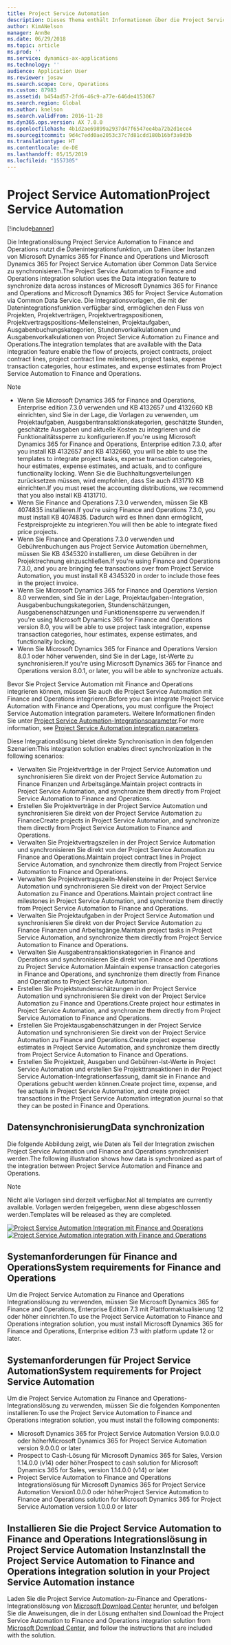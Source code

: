 ```yaml
---
title: Project Service Automation
description: Dieses Thema enthält Informationen über die Project Service Automation-zu-Finance and Operations-Integrationslösung. Diese Integrationslösung nutzt die Datenintegrationsfunktion, um Daten über Instanzen von Microsoft Dynamics 365 for Finance and Operations und Microsoft Dynamics 365 for Project Service Automation über Common Data Service zu synchronisieren.
author: KimANelson
manager: AnnBe
ms.date: 06/29/2018
ms.topic: article
ms.prod: ''
ms.service: dynamics-ax-applications
ms.technology: ''
audience: Application User
ms.reviewer: josaw
ms.search.scope: Core, Operations
ms.custom: 87983
ms.assetid: b454ad57-2fd6-46c9-a77e-646de4153067
ms.search.region: Global
ms.author: knelson
ms.search.validFrom: 2016-11-28
ms.dyn365.ops.version: AX 7.0.0
ms.openlocfilehash: 4b1d2ae69899a2937d47f6547ee4ba72b2d1ece4
ms.sourcegitcommit: 9d4c7edd0ae2053c37c7d81cdd180b16bf3a9d3b
ms.translationtype: HT
ms.contentlocale: de-DE
ms.lasthandoff: 05/15/2019
ms.locfileid: "1557305"
---
```

# <a name="project-service-automation"></a><span data-ttu-id="f6716-104">Project Service Automation</span><span class="sxs-lookup"><span data-stu-id="f6716-104">Project Service Automation</span></span>

[!include[banner](../includes/banner.md)]

<span data-ttu-id="f6716-105">Die Integrationslösung Project Service Automation to Finance and Operations nutzt die Datenintegrationsfunktion, um Daten über Instanzen von Microsoft Dynamics 365 for Finance and Operations und Microsoft Dynamics 365 for Project Service Automation über Common Data Service zu synchronisieren.</span><span class="sxs-lookup"><span data-stu-id="f6716-105">The Project Service Automation to Finance and Operations integration solution uses the Data integration feature to synchronize data across instances of Microsoft Dynamics 365 for Finance and Operations and Microsoft Dynamics 365 for Project Service Automation via Common Data Service.</span></span> <span data-ttu-id="f6716-106">Die Integrationsvorlagen, die mit der Datenintegrationsfunktion verfügbar sind, ermöglichen den Fluss von Projekten, Projektverträgen, Projektvertragspositionen, Projektvertragspositions-Meilensteinen, Projektaufgaben, Ausgabenbuchungskategorien, Stundenvorkalkulationen und Ausgabenvorkalkulationen von Project Service Automation zu Finance and Operations.</span><span class="sxs-lookup"><span data-stu-id="f6716-106">The integration templates that are available with the Data integration feature enable the flow of projects, project contracts, project contract lines, project contract line milestones, project tasks, expense transaction categories, hour estimates, and expense estimates from Project Service Automation to Finance and Operations.</span></span>

> [!NOTE]
> - <span data-ttu-id="f6716-107">Wenn Sie Microsoft Dynamics 365 for Finance and Operations, Enterprise edition 7.3.0 verwenden und KB 4132657 und 4132660 KB einrichten, sind Sie in der Lage, die Vorlagen zu verwenden, um Projektaufgaben, Ausgabentransaktionskategorien, geschätzte Stunden, geschätzte Ausgaben und aktuelle Kosten zu integrieren und die Funktionalitätssperre zu konfigurieren.</span><span class="sxs-lookup"><span data-stu-id="f6716-107">If you're using Microsoft Dynamics 365 for Finance and Operations, Enterprise edition 7.3.0, after you install KB 4132657 and KB 4132660, you will be able to use the templates to integrate project tasks, expense transaction categories, hour estimates, expense estimates, and actuals, and to configure functionality locking.</span></span> <span data-ttu-id="f6716-108">Wenn Sie die Buchhaltungsverteilungen zurücksetzen müssen, wird empfohlen, dass Sie auch 4131710 KB einrichten.</span><span class="sxs-lookup"><span data-stu-id="f6716-108">If you must reset the accounting distributions, we recommend that you also install KB 4131710.</span></span>
> - <span data-ttu-id="f6716-109">Wenn Sie Finance and Operations 7.3.0 verwenden, müssen Sie KB 4074835 installieren.</span><span class="sxs-lookup"><span data-stu-id="f6716-109">If you're using Finance and Operations 7.3.0, you must install KB 4074835.</span></span> <span data-ttu-id="f6716-110">Dadurch wird es Ihnen dann ermöglicht, Festpreisprojekte zu integrieren.</span><span class="sxs-lookup"><span data-stu-id="f6716-110">You will then be able to integrate fixed price projects.</span></span>
> - <span data-ttu-id="f6716-111">Wenn Sie Finance and Operations 7.3.0 verwenden und Gebührenbuchungen aus Project Service Automation übernehmen, müssen Sie KB 4345320 installieren, um diese Gebühren in der Projektrechnung einzuschließen.</span><span class="sxs-lookup"><span data-stu-id="f6716-111">If you're using Finance and Operations 7.3.0, and you are bringing fee transactions over from Project Service Automation, you must install KB 4345320 in order to include those fees in the project invoice.</span></span>
> - <span data-ttu-id="f6716-112">Wenn Sie Microsoft Dynamics 365 for Finance and Operations Version 8.0 verwenden, sind Sie in der Lage, Projektaufgaben-Integration, Ausgabenbuchungskategorien, Stundenschätzungen, Ausgabenenschätzungen und Funktionenssperre zu verwenden.</span><span class="sxs-lookup"><span data-stu-id="f6716-112">If you're using Microsoft Dynamics 365 for Finance and Operations version 8.0, you will be able to use project task integration, expense transaction categories, hour estimates, expense estimates, and functionality locking.</span></span>
> - <span data-ttu-id="f6716-113">Wenn Sie Microsoft Dynamics 365 for Finance and Operations Version 8.0.1 oder höher verwenden, sind Sie in der Lage, Ist-Werte zu synchronisieren.</span><span class="sxs-lookup"><span data-stu-id="f6716-113">If you're using Microsoft Dynamics 365 for Finance and Operations version 8.0.1, or later, you will be able to synchronize actuals.</span></span>

<span data-ttu-id="f6716-114">Bevor Sie Project Service Automation mit Finance and Operations integrieren können, müssen Sie auch die Project Service Automation mit Finance and Operations integrieren.</span><span class="sxs-lookup"><span data-stu-id="f6716-114">Before you can integrate Project Service Automation with Finance and Operations, you must configure the Project Service Automation integration parameters.</span></span> <span data-ttu-id="f6716-115">Weitere Informationen finden Sie unter [Project Service Automation-Integrationsparameter](PSA-parameters.md).</span><span class="sxs-lookup"><span data-stu-id="f6716-115">For more information, see [Project Service Automation integration parameters](PSA-parameters.md).</span></span>

<span data-ttu-id="f6716-116">Diese Integrationslösung bietet direkte Synchronisation in den folgenden Szenarien:</span><span class="sxs-lookup"><span data-stu-id="f6716-116">This integration solution enables direct synchronization in the following scenarios:</span></span>

- <span data-ttu-id="f6716-117">Verwalten Sie Projektverträge in der Project Service Automation und synchronisieren Sie direkt von der Project Service Automation zu Finance Finanzen und Arbeitsgänge.</span><span class="sxs-lookup"><span data-stu-id="f6716-117">Maintain project contracts in Project Service Automation, and synchronize them directly from Project Service Automation to Finance and Operations.</span></span>
- <span data-ttu-id="f6716-118">Erstellen Sie Projektverträge in der Project Service Automation und synchronisieren Sie direkt von der Project Service Automation zu Finance</span><span class="sxs-lookup"><span data-stu-id="f6716-118">Create projects in Project Service Automation, and synchronize them directly from Project Service Automation to Finance and Operations.</span></span>
- <span data-ttu-id="f6716-119">Verwalten Sie Projektvertragszeilen in der Project Service Automation und synchronisieren Sie direkt von der Project Service Automation zu Finance and Operations.</span><span class="sxs-lookup"><span data-stu-id="f6716-119">Maintain project contract lines in Project Service Automation, and synchronize them directly from Project Service Automation to Finance and Operations.</span></span>
- <span data-ttu-id="f6716-120">Verwalten Sie Projektvertragszeiln-Meilensteine in der Project Service Automation und synchronisieren Sie direkt von der Project Service Automation zu Finance and Operations.</span><span class="sxs-lookup"><span data-stu-id="f6716-120">Maintain project contract line milestones in Project Service Automation, and synchronize them directly from Project Service Automation to Finance and Operations.</span></span>
- <span data-ttu-id="f6716-121">Verwalten Sie Projektaufgaben in der Project Service Automation und synchronisieren Sie direkt von der Project Service Automation zu Finance Finanzen und Arbeitsgänge.</span><span class="sxs-lookup"><span data-stu-id="f6716-121">Maintain project tasks in Project Service Automation, and synchronize them directly from Project Service Automation to Finance and Operations.</span></span>
- <span data-ttu-id="f6716-122">Verwalten Sie Ausgabentransaktionskategorien in Finance and Operations und synchronisieren Sie direkt von Finance and Operations zu Project Service Automation.</span><span class="sxs-lookup"><span data-stu-id="f6716-122">Maintain expense transaction categories in Finance and Operations, and synchronize them directly from Finance and Operations to Project Service Automation.</span></span>
- <span data-ttu-id="f6716-123">Erstellen Sie Projektstundenschätzungen in der Project Service Automation und synchronisieren Sie direkt von der Project Service Automation zu Finance and Operations.</span><span class="sxs-lookup"><span data-stu-id="f6716-123">Create project hour estimates in Project Service Automation, and synchronize them directly from Project Service Automation to Finance and Operations.</span></span>
- <span data-ttu-id="f6716-124">Erstellen Sie Projektausgabenschätzungen in der Project Service Automation und synchronisieren Sie direkt von der Project Service Automation zu Finance and Operations.</span><span class="sxs-lookup"><span data-stu-id="f6716-124">Create project expense estimates in Project Service Automation, and synchronize them directly from Project Service Automation to Finance and Operations.</span></span>
- <span data-ttu-id="f6716-125">Erstellen Sie Projektzeit, Ausgaben und Gebühren-Ist-Werte in Project Service Automation und erstellen Sie Projekttransaktionen in der Project Service Automation-Integrationserfassung, damit sie in Finance and Operations gebucht werden können.</span><span class="sxs-lookup"><span data-stu-id="f6716-125">Create project time, expense, and fee actuals in Project Service Automation, and create project transactions in the Project Service Automation integration journal so that they can be posted in Finance and Operations.</span></span>

## <a name="data-synchronization"></a><span data-ttu-id="f6716-126">Datensynchronisierung</span><span class="sxs-lookup"><span data-stu-id="f6716-126">Data synchronization</span></span>

<span data-ttu-id="f6716-127">Die folgende Abbildung zeigt, wie Daten als Teil der Integration zwischen Project Service Automation und Finance and Operations synchronisiert werden.</span><span class="sxs-lookup"><span data-stu-id="f6716-127">The following illustration shows how data is synchronized as part of the integration between Project Service Automation and Finance and Operations.</span></span>

> [!NOTE]
> <span data-ttu-id="f6716-128">Nicht alle Vorlagen sind derzeit verfügbar.</span><span class="sxs-lookup"><span data-stu-id="f6716-128">Not all templates are currently available.</span></span> <span data-ttu-id="f6716-129">Vorlagen werden freigegeben, wenn diese abgeschlossen werden.</span><span class="sxs-lookup"><span data-stu-id="f6716-129">Templates will be released as they are completed.</span></span>

<span data-ttu-id="f6716-130">[![Project Service Automation Integration mit Finance and Operations](./media/PSA-integration.png)](./media/PSA-integration.png)</span><span class="sxs-lookup"><span data-stu-id="f6716-130">[![Project Service Automation integration with Finance and Operations](./media/PSA-integration.png)](./media/PSA-integration.png)</span></span>

## <a name="system-requirements-for-finance-and-operations"></a><span data-ttu-id="f6716-131">Systemanforderungen für Finance and Operations</span><span class="sxs-lookup"><span data-stu-id="f6716-131">System requirements for Finance and Operations</span></span>

<span data-ttu-id="f6716-132">Um die Project Service Automation zu Finance and Operations Integrationslösung zu verwenden, müssen Sie Microsoft Dynamics 365 for Finance and Operations, Enterprise Edition 7.3 mit Plattformaktualisierung 12 oder höher einrichten.</span><span class="sxs-lookup"><span data-stu-id="f6716-132">To use the Project Service Automation to Finance and Operations integration solution, you must install Microsoft Dynamics 365 for Finance and Operations, Enterprise edition 7.3 with platform update 12 or later.</span></span>

## <a name="system-requirements-for-project-service-automation"></a><span data-ttu-id="f6716-133">Systemanforderungen für Project Service Automation</span><span class="sxs-lookup"><span data-stu-id="f6716-133">System requirements for Project Service Automation</span></span>

<span data-ttu-id="f6716-134">Um die Project Service Automation zu Finance and Operations-Integrationslösung zu verwenden, müssen Sie die folgenden Komponenten installieren:</span><span class="sxs-lookup"><span data-stu-id="f6716-134">To use the Project Service Automation to Finance and Operations integration solution, you must install the following components:</span></span>

- <span data-ttu-id="f6716-135">Microsoft Dynamics 365 for Project Service Automation Version 9.0.0.0 oder höher</span><span class="sxs-lookup"><span data-stu-id="f6716-135">Microsoft Dynamics 365 for Project Service Automation version 9.0.0.0 or later</span></span>
- <span data-ttu-id="f6716-136">Prospect to Cash-Lösung für Microsoft Dynamics 365 for Sales, Version 1.14.0.0 (v14) oder höher.</span><span class="sxs-lookup"><span data-stu-id="f6716-136">Prospect to cash solution for Microsoft Dynamics 365 for Sales, version 1.14.0.0 (v14) or later</span></span>
- <span data-ttu-id="f6716-137">Project Service Automation to Finance and Operations Integrationslösung für Microsoft Dynamics 365 for Project Service Automation Version1.0.0.0 oder höher</span><span class="sxs-lookup"><span data-stu-id="f6716-137">Project Service Automation to Finance and Operations solution for Microsoft Dynamics 365 for Project Service Automation version 1.0.0.0 or later</span></span>

## <a name="install-the-project-service-automation-to-finance-and-operations-integration-solution-in-your-project-service-automation-instance"></a><span data-ttu-id="f6716-138">Installieren Sie die Project Service Automation to Finance and Operations Integrationslösung in Project Service Automation Instanz</span><span class="sxs-lookup"><span data-stu-id="f6716-138">Install the Project Service Automation to Finance and Operations integration solution in your Project Service Automation instance</span></span>

<span data-ttu-id="f6716-139">Laden Sie die Project Service Automation-zu-Finance and Operations-Integrationslösung von [Microsoft Download Center](https://www.microsoft.com/en-us/download/details.aspx?id=57016) herunter, und befolgen Sie die Anweisungen, die in der Lösung enthalten sind.</span><span class="sxs-lookup"><span data-stu-id="f6716-139">Download the Project Service Automation to Finance and Operations integration solution from [Microsoft Download Center](https://www.microsoft.com/en-us/download/details.aspx?id=57016), and follow the instructions that are included with the solution.</span></span>
